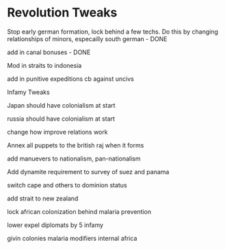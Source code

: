 # Revolution Tweaks
 
Stop early german formation, lock behind a few techs. Do this by changing relationships of minors, especailly south german - DONE

add in canal bonuses - DONE

Mod in straits to indonesia

add in punitive expeditions cb against uncivs

Infamy Tweaks

Japan should have colonialism at start

russia should have colonialism at start

change how improve relations work

Annex all puppets to the british raj when it forms

add manuevers to nationalism, pan-nationalism

Add dynamite requirement to survey of suez and panama

switch cape and others to dominion status

add strait to new zealand

lock african colonization behind malaria prevention

lower expel diplomats by 5 infamy

givin colonies malaria modifiers internal africa


